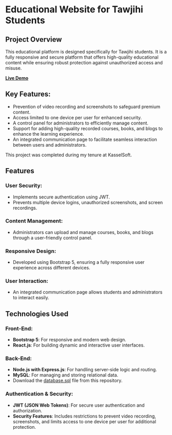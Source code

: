 # Educational Website for Tawjihi Students

## Project Overview
This educational platform is designed specifically for Tawjihi students. It is a fully responsive and secure platform that offers high-quality educational content while ensuring robust protection against unauthorized access and misuse.

[**Live Demo**](https://ba9maonline.com/)

## Key Features:
- Prevention of video recording and screenshots to safeguard premium content.
- Access limited to one device per user for enhanced security.
- A control panel for administrators to efficiently manage content.
- Support for adding high-quality recorded courses, books, and blogs to enhance the learning experience.
- An integrated communication page to facilitate seamless interaction between users and administrators.

This project was completed during my tenure at KasselSoft.

## Features
### User Security:
- Implements secure authentication using JWT.
- Prevents multiple device logins, unauthorized screenshots, and screen recordings.

### Content Management:
- Administrators can upload and manage courses, books, and blogs through a user-friendly control panel.

### Responsive Design:
- Developed using Bootstrap 5, ensuring a fully responsive user experience across different devices.

### User Interaction:
- An integrated communication page allows students and administrators to interact easily.

## Technologies Used
### Front-End:
- **Bootstrap 5**: For responsive and modern web design.
- **React.js**: For building dynamic and interactive user interfaces.

### Back-End:
- **Node.js with Express.js**: For handling server-side logic and routing.
- **MySQL**: For managing and storing relational data.
- Download the [database.sql](./database/database.sql) file from this repository.

### Authentication & Security:
- **JWT (JSON Web Tokens)**: For secure user authentication and authorization.
- **Security Features**: Includes restrictions to prevent video recording, screenshots, and limits access to one device per user for additional protection.
